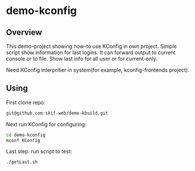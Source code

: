 # demo-kconfig

## Overview
This demo-project showing how-to use KConfig in own project.
Simple script show information for last logins. It can forward output to current console or to file. Show last info for all user or for current-only.

Need KConfig interpritier in system(for example, kconfig-frontends project).

## Using
First clone repo:
```bash
git@github.com:skif-web/demo-kbuild.git
```

Next run KConfig for configuring:
```bash
cd demo-kconfig
mconf KConfig
```

Last step: run script to test:
```
./getLast.sh
```
